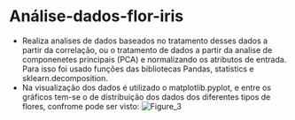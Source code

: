 # Análise-dados-flor-iris

 * Realiza analises de dados baseados no tratamento desses dados a partir da correlação, ou o tratamento de dados a partir da analise de componenetes principais (PCA) e 
   normalizando os atributos de entrada. Para isso foi usado funções das bibliotecas Pandas, statistics e sklearn.decomposition.
 * Na visualização dos dados é utilizado o matplotlib.pyplot, e entre os gráficos tem-se o de distribuição dos dados dos diferentes tipos de flores, confrome pode ser visto:
 ![Figure_3](https://user-images.githubusercontent.com/102812154/194730466-35b4767b-2603-43e6-b83d-02150d8321da.png)
